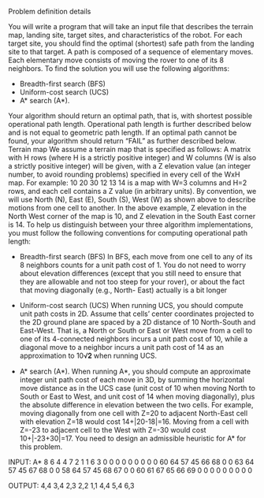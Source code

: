 Problem definition details

You will write a program that will take an input file that describes the terrain map, landing site,
target sites, and characteristics of the robot. For each target site, you should find the optimal
(shortest) safe path from the landing site to that target. A path is composed of a sequence of
elementary moves. Each elementary move consists of moving the rover to one of its 8 neighbors.
To find the solution you will use the following algorithms:
- Breadth-first search (BFS)
- Uniform-cost search (UCS)
- A* search (A*).

Your algorithm should return an optimal path, that is, with shortest possible operational path
length. Operational path length is further described below and is not equal to geometric path
length. If an optimal path cannot be found, your algorithm should return “FAIL” as further
described below.
Terrain map
We assume a terrain map that is specified as follows:
A matrix with H rows (where H is a strictly positive integer) and W columns (W is also a strictly
positive integer) will be given, with a Z elevation value (an integer number, to avoid rounding
problems) specified in every cell of the WxH map. For example:
10 20 30
12 13 14
is a map with W=3 columns and H=2 rows, and each cell contains a Z value (in arbitrary units). By
convention, we will use North (N), East (E), South (S), West (W) as shown above to describe
motions from one cell to another. In the above example, Z elevation in the North West corner of
the map is 10, and Z elevation in the South East corner is 14.
To help us distinguish between your three algorithm implementations, you must follow the
following conventions for computing operational path length:

- Breadth-first search (BFS)
In BFS, each move from one cell to any of its 8 neighbors counts for a unit path cost of 1. You do
not need to worry about elevation differences (except that you still need to ensure that they are
allowable and not too steep for your rover), or about the fact that moving diagonally (e.g., North-
East) actually is a bit longer

- Uniform-cost search (UCS)
When running UCS, you should compute unit path costs in 2D. Assume that cells’ center
coordinates projected to the 2D ground plane are spaced by a 2D distance of 10 North-South and
East-West. That is, a North or South or East or West move from a cell to one of its 4-connected
neighbors incurs a unit path cost of 10, while a diagonal move to a neighbor incurs a unit path
cost of 14 as an approximation to 10√𝟐 when running UCS.

- A* search (A*).
When running A*, you should compute an approximate integer unit path cost of each move in
3D, by summing the horizontal move distance as in the UCS case (unit cost of 10 when moving
North to South or East to West, and unit cost of 14 when moving diagonally), plus the absolute
difference in elevation between the two cells. For example, moving diagonally from one cell with
Z=20 to adjacent North-East cell with elevation Z=18 would cost 14+|20-18|=16. Moving from a
cell with Z=-23 to adjacent cell to the West with Z=-30 would cost 10+|-23+30|=17. You need to
design an admissible heuristic for A* for this problem.

INPUT:
A*
8 6
4 4
7
2
1 1
6 3
0 0 0 0 0 0 0 0
0 60 64 57 45 66 68 0
0 63 64 57 45 67 68 0
0 58 64 57 45 68 67 0
0 60 61 67 65 66 69 0
0 0 0 0 0 0 0 0

OUTPUT: 
4,4 3,4 2,3 2,2 1,1
4,4 5,4 6,3
